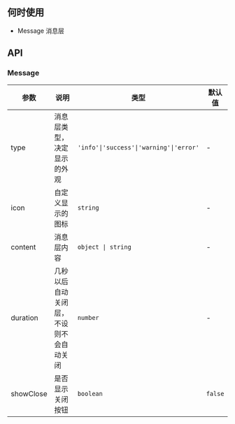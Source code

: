 ## 何时使用

- Message 消息层

## API

### Message

| 参数 | 说明 | 类型 | 默认值 |
| --- | --- | --- | --- |
| type | 消息层类型，决定显示的外观 | `'info'\|'success'\|'warning'\|'error'` | - |
| icon | 自定义显示的图标 | `string` | - |
| content | 消息层内容 | `object \| string` | - |
| duration | 几秒以后自动关闭层，不设则不会自动关闭 | `number` | - |
| showClose | 是否显示关闭按钮 | `boolean` | `false` |
